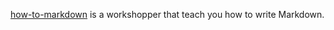 [how-to-markdown] is a workshopper that teach you how to write Markdown.

[how-to-markdown]: git.io/how-to-markdown
